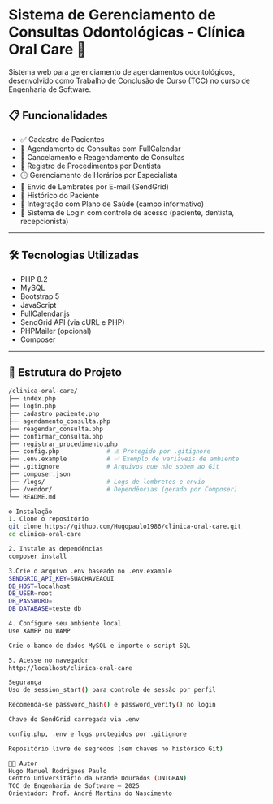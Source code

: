 # Sistema de Gerenciamento de Consultas Odontológicas - Clínica Oral Care 🦷

Sistema web para gerenciamento de agendamentos odontológicos, desenvolvido como Trabalho de Conclusão de Curso (TCC) no curso de Engenharia de Software.

## 📋 Funcionalidades

- ✅ Cadastro de Pacientes
- 📅 Agendamento de Consultas com FullCalendar
- 🔄 Cancelamento e Reagendamento de Consultas
- 🦷 Registro de Procedimentos por Dentista
- 🕒 Gerenciamento de Horários por Especialista
- 📧 Envio de Lembretes por E-mail (SendGrid)
- 📁 Histórico do Paciente
- 🧾 Integração com Plano de Saúde (campo informativo)
- 🔐 Sistema de Login com controle de acesso (paciente, dentista, recepcionista)

---

## 🛠️ Tecnologias Utilizadas

- PHP 8.2
- MySQL
- Bootstrap 5
- JavaScript
- FullCalendar.js
- SendGrid API (via cURL e PHP)
- PHPMailer (opcional)
- Composer

---

## 🧱 Estrutura do Projeto

```bash
/clinica-oral-care/
├── index.php
├── login.php
├── cadastro_paciente.php
├── agendamento_consulta.php
├── reagendar_consulta.php
├── confirmar_consulta.php
├── registrar_procedimento.php
├── config.php             # ⚠️ Protegido por .gitignore
├── .env.example           # ✅ Exemplo de variáveis de ambiente
├── .gitignore             # Arquivos que não sobem ao Git
├── composer.json
├── /logs/                 # Logs de lembretes e envio
├── /vendor/               # Dependências (gerado por Composer)
└── README.md

⚙️ Instalação
1. Clone o repositório
git clone https://github.com/Hugopaulo1986/clinica-oral-care.git
cd clinica-oral-care

2. Instale as dependências
composer install

3.Crie o arquivo .env baseado no .env.example
SENDGRID_API_KEY=SUACHAVEAQUI
DB_HOST=localhost
DB_USER=root
DB_PASSWORD=
DB_DATABASE=teste_db

4. Configure seu ambiente local
Use XAMPP ou WAMP

Crie o banco de dados MySQL e importe o script SQL

5. Acesse no navegador
http://localhost/clinica-oral-care

Segurança
Uso de session_start() para controle de sessão por perfil

Recomenda-se password_hash() e password_verify() no login

Chave do SendGrid carregada via .env

config.php, .env e logs protegidos por .gitignore

Repositório livre de segredos (sem chaves no histórico Git)

👨‍🎓 Autor
Hugo Manuel Rodrigues Paulo
Centro Universitário da Grande Dourados (UNIGRAN)
TCC de Engenharia de Software – 2025
Orientador: Prof. André Martins do Nascimento